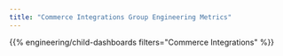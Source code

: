 ```yaml
---
title: "Commerce Integrations Group Engineering Metrics"
---
```


{{% engineering/child-dashboards filters="Commerce Integrations" %}}
